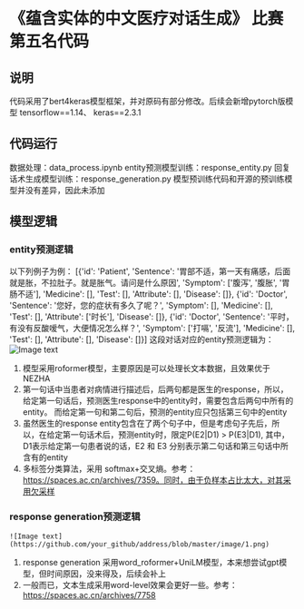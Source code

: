 # 《蕴含实体的中文医疗对话生成》 比赛 第五名代码

## 说明
代码采用了bert4keras模型框架，并对原码有部分修改。后续会新增pytorch版模型
tensorflow==1.14、 keras==2.3.1

## 代码运行
数据处理：data_process.ipynb
entity预测模型训练：response_entity.py
回复话术生成模型训练：response_generation.py
模型预训练代码和开源的预训练模型并没有差异，因此未添加


## 模型逻辑
### entity预测逻辑
以下列例子为例：
    [{'id': 'Patient', 'Sentence': '胃部不适，第一天有痛感，后面就是胀，不拉肚子。就是胀气。请问是什么原因', 'Symptom': ['腹泻', '腹胀', '胃肠不适'], 'Medicine': [], 'Test': [], 'Attribute': [], 'Disease': []},
    {'id': 'Doctor', 'Sentence': '您好，您的症状有多久了呢？', 'Symptom': [], 'Medicine': [], 'Test': [], 'Attribute': ['时长'], 'Disease': []},
    {'id': 'Doctor', 'Sentence': '平时，有没有反酸嗳气，大便情况怎么样？', 'Symptom': ['打嗝', '反流'], 'Medicine': [], 'Test': [], 'Attribute': [], 'Disease': []}]
这段对话对应的entity预测逻辑为：
    ![Image text](https://github.com/your_github/address/blob/master/image/1.png)
 1. 模型采用roformer模型，主要原因是可以处理长文本数据，且效果优于NEZHA
 2. 第一句话中当患者对病情进行描述后，后两句都是医生的response，所以，给定第一句话后，预测医生response中的entity时，需要包含后两句中所有的entity。
 而给定第一句和第二句后，预测的entity应只包括第三句中的entity
 3. 虽然医生的response entity包含在了两个句子中，但是考虑句子先后，所以，在给定第一句话术后，预测entity时，限定P(E2|D1) > P(E3|D1),
 其中，D1表示给定第一句患者说的话，E2 和 E3 分别表示第二句话和第三句话中所含有的entity
 4. 多标签分类算法，采用 softmax+交叉熵。参考：https://spaces.ac.cn/archives/7359。同时，由于负样本占比太大，对其采用欠采样

 ### response generation预测逻辑
    ![Image text](https://github.com/your_github/address/blob/master/image/1.png)
 1. response generation 采用word_roformer+UniLM模型，本来想尝试gpt模型，但时间原因，没来得及，后续会补上
 2. 一般而已，文本生成采用word-level效果会更好一些。参考：https://spaces.ac.cn/archives/7758